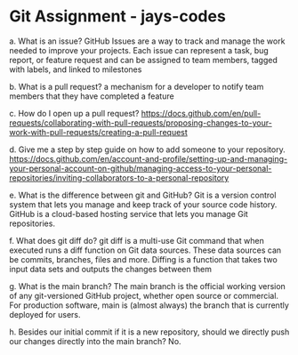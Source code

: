 # Git Assignment - jays-codes

a. What is an issue?
GitHub Issues are a way to track and manage the work needed to improve your projects. Each issue can represent a task, bug report, or feature request and can be assigned to team members, tagged with labels, and linked to milestones

b. What is a pull request?
a mechanism for a developer to notify team members that they have completed a feature

c. How do I open up a pull request?
https://docs.github.com/en/pull-requests/collaborating-with-pull-requests/proposing-changes-to-your-work-with-pull-requests/creating-a-pull-request

d. Give me a step by step guide on how to add someone to your repository.
https://docs.github.com/en/account-and-profile/setting-up-and-managing-your-personal-account-on-github/managing-access-to-your-personal-repositories/inviting-collaborators-to-a-personal-repository

e. What is the difference between git and GitHub?
Git is a version control system that lets you manage and keep track of your source code history. GitHub is a cloud-based hosting service that lets you manage Git repositories.

f. What does git diff do?
git diff is a multi-use Git command that when executed runs a diff function on Git data sources. These data sources can be commits, branches, files and more. Diffing is a function that takes two input data sets and outputs the changes between them

g. What is the main branch?
The main branch is the official working version of any git-versioned GitHub project, whether open source or commercial. For production software, main is (almost always) the branch that is currently deployed for users. 


h. Besides our initial commit if it is a new repository, should we directly push our changes directly into the main branch?
No.
